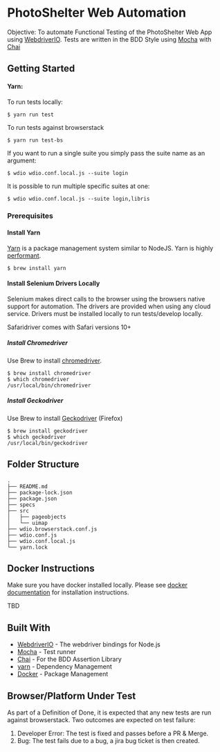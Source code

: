 # PhotoShelter Web Automation

Objective: To automate Functional Testing of the PhotoShelter Web App using [WebdriverIO](http://webdriver.io).  Tests are written in the BDD Style using [Mocha](https://mochajs.org/) with [Chai](http://chaijs.com/)

## Getting Started

#### Yarn:
To run tests locally:

```
$ yarn run test
```

To run tests against browserstack

```
$ yarn run test-bs
```

If you want to run a single suite you simply pass the suite name as an argument:
```
$ wdio wdio.conf.local.js --suite login
```

It is possible to run multiple specific suites at one:
```
$ wdio wdio.conf.local.js --suite login,libris
```

### Prerequisites

#### Install Yarn

[Yarn](https://yarnpkg.com/en/) is a package management system similar to NodeJS.  Yarn is highly [performant](https://yarnpkg.com/lang/en/compare/).

```
$ brew install yarn
```

#### Install Selenium Drivers Locally

Selenium makes direct calls to the browser using the browsers native support for automation.  The drivers are provided when using any cloud service. Drivers must be installed locally to run tests/develop locally.

Safaridriver comes with Safari versions 10+

##### Install Chromedriver

Use Brew to install [chromedriver](https://sites.google.com/a/chromium.org/chromedriver/home).
```
$ brew install chromedriver
$ which chromedriver
/usr/local/bin/chromedriver
```
##### Install Geckodriver
Use Brew to install [Geckodriver](https://github.com/mozilla/geckodriver) (Firefox)

```
$ brew install geckodriver
$ which geckodriver
/usr/local/bin/geckodriver
```

## Folder Structure
```
.
├── README.md
├── package-lock.json
├── package.json
├── specs
├── src
│   ├── pageobjects
│   └── uimap
├── wdio.browserstack.conf.js
├── wdio.conf.js
├── wdio.conf.local.js
└── yarn.lock
```

## Docker Instructions

Make sure you have docker installed locally.  Please see [docker documentation](https://docs.docker.com/engine/installation/) for installation instructions.

TBD

## Built With
* [WebdriverIO](http://webdriver.io) - The webdriver bindings for Node.js
* [Mocha](https://mochajs.org/) - Test runner
* [Chai](http://chaijs.com/) - For the BDD Assertion Library
* [yarn](https://yarnpkg.com/en/) - Dependency Management
* [Docker](https://www.docker.com/) - Package Management

## Browser/Platform Under Test
As part of a Definition of Done, it is expected that any new tests are run against browserstack.  Two outcomes are expected on test failure:
1) Developer Error: The test is fixed and passes before a PR & Merge.
2) Bug: The test fails due to a bug, a jira bug ticket is then created.